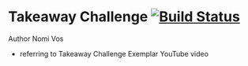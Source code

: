 # Takeaway Challenge                                        [![Build Status](https://travis-ci.org/nomi811/takeaway-challenge.svg?branch=project)](https://travis-ci.org/nomi811/takeaway-challenge)

Author Nomi Vos
  * referring to Takeaway Challenge Exemplar YouTube video
